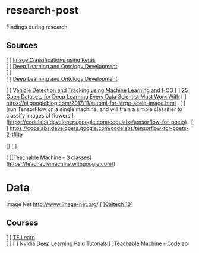 # research-post
Findings during research


## Sources

[ ] [Image Classifications using Keras](https://visualstudiomagazine.com/articles/2018/12/01/image-classification-keras.aspx)  
[ ] [Deep Learning and Ontology Development](https://www.ccri.com/2018/01/22/deep-learning-ontology-development/)  
[ ] [](https://www.analyticsvidhya.com/blog/2018/03/comprehensive-collection-deep-learning-datasets/)  
[ ] [Deep Learning and Ontology Development](https://www.jobontology.com/deep-learning/)  


[ ] [Vehicle Detection and Tracking using Machine Learning and HOG](https://towardsdatascience.com/vehicle-detection-and-tracking-using-machine-learning-and-hog-f4a8995fc30a)
[ ] [25 Open Datasets for Deep Learning Every Data Scientist Must Work With](https://www.analyticsvidhya.com/blog/2018/03/comprehensive-collection-deep-learning-datasets/)
[ ]
https://ai.googleblog.com/2017/11/automl-for-large-scale-image.html . 
[ ] [run TensorFlow on a single machine, and will train a simple classifier to classify images of flowers.]
(https://codelabs.developers.google.com/codelabs/tensorflow-for-poets) . 
[ ]
https://codelabs.developers.google.com/codelabs/tensorflow-for-poets-2-tflite

[][](https://towardsdatascience.com/the-4-convolutional-neural-network-models-that-can-classify-your-fashion-images-9fe7f3e5399d)
[ ] [ ](https://observablehq.com/@nsthorat/how-to-build-a-teachable-machine-with-tensorflow-js)


[ ][Teachable Machine - 3 classes] (https://teachablemachine.withgoogle.com/)


# Data
Image Net http://www.image-net.org/
[ ][Caltech 101](http://www.vision.caltech.edu/Image_Datasets/Caltech101/)
## Courses
[ ] [TF Learn ](http://tflearn.org/tutorials/)   
[ ] [](https://www.kadenze.com/courses/machine-learning-for-musicians-and-artists-v   )
[ ] [Nvidia Deep Learning Paid Tutorials](https://www.nvidia.com/en-us/deep-learning-ai/education/) 
[ ][Teachable Machine - Codelab ](https://codelabs.developers.google.com/codelabs/tensorflowjs-teachablemachine-codelab)

